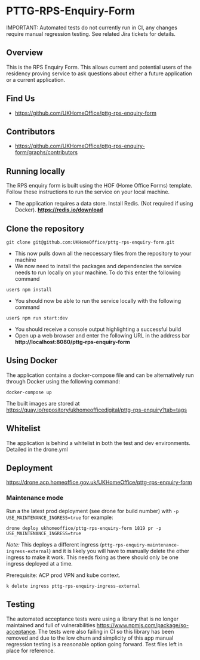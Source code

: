 # PTTG-RPS-Enquiry-Form 

IMPORTANT: Automated tests do not currently run in CI, any changes require manual regression testing. See related Jira tickets for details.

## Overview
This is the RPS Enquiry Form. This allows current and potential users of the residency proving service to ask questions about either a future application or a current application.

## Find Us
* https://github.com/UKHomeOffice/pttg-rps-enquiry-form

## Contributors
* https://github.com/UKHomeOffice/pttg-rps-enquiry-form/graphs/contributors

## Running locally
The RPS enquiry form is built using the HOF (Home Office Forms) template.
Follow these instructions to run the service on your local machine.

* The application requires a data store. Install Redis. (Not required if using Docker).
**https://redis.io/download**

## Clone the repository
```git clone git@github.com:UKHomeOffice/pttg-rps-enquiry-form.git```

* This now pulls down all the neccessary files from the repository to your machine
* We now need to install the packages and dependencies the service needs to run locally on your machine. To do this enter the following command

```user$ npm install```

* You should now be able to run the service locally with the following command

```user$ npm run start:dev```

* You should receive a console output highlighting a successful build
* Open up a web browser and enter the following URL in the address bar
**http://localhost:8080/pttg-rps-enquiry-form**

## Using Docker
The application contains a docker-compose file and can be alternatively run through Docker using the following command:

```docker-compose up```

The built images are stored at https://quay.io/repository/ukhomeofficedigital/pttg-rps-enquiry?tab=tags

## Whitelist
The application is behind a whitelist in both the test and dev environments. Detailed in the drone.yml

## Deployment
https://drone.acp.homeoffice.gov.uk/UKHomeOffice/pttg-rps-enquiry-form

### Maintenance mode
Run a the latest prod deployment (see drone for build number) with `-p USE_MAINTENANCE_INGRESS=true` for example:

```drone deploy ukhomeoffice/pttg-rps-enquiry-form 1819 pr -p USE_MAINTENANCE_INGRESS=true```

*Note:* This deploys a different ingress (`pttg-rps-enquiry-maintenance-ingress-external`) and it is likely you will have to manually delete the other ingress to make it work. This needs fixing as there should only be one ingress deployed at a time.

Prerequisite: ACP prod VPN and kube context.

```k delete ingress pttg-rps-enquiry-ingress-external```

## Testing
The automated acceptance tests were using a library that is no longer maintained and full of vulnerabilities https://www.npmjs.com/package/so-acceptance. The tests were also failing in CI so this library has been removed and due to the low churn and simplicity of this app manual regression testing is a reasonable option going forward. Test files left in place for reference.
